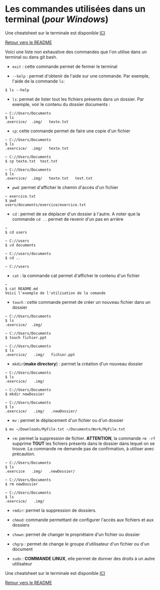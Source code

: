 # Les commandes utilisées dans un terminal (*pour Windows*)

Une cheatsheet sur le terminale est disponible [ICI](https://github.com/CalcagnoLoic/aide_memoire/blob/main/Fichiers%20utiles/cmd.pdf)

[Retour vers le README](https://github.com/CalcagnoLoic/aide_memoire/blob/main/README.md)

Voici une liste non exhaustive des commandes que l'on utilise dans un terminal ou dans git bash. 

- `exit` : cette commande permet de fermer le terminal

- `--help` : permet d'obtenir de l'aide sur une commande. Par exemple, l'aide de la commande `ls`:
```
$ ls --help
```

- `ls`: permet de lister tout les fichiers présents dans un dossier. Par exemple, voir le contenu du dossier documents :
```
~ C://Users/Documents
$ ls
.exercice/  .img/   texte.txt
```

- `cp`: cette commande permet de faire une copie d'un fichier
```
~ C://Users/Documents
$ ls
.exercice/  .img/   texte.txt

~ C://Users/Documents
$ cp texte.txt  test.txt

~ C://Users/Documents
$ ls
.exercice/  .img/   texte.txt   test.txt
```

- `pwd`: permet d'afficher le chemin d'accès d'un fichier
```
~ exercice.txt
$ pwd
users/documents/exercice/exercice.txt
```

- `cd` : permet de se déplacer d'un dossier à l'autre. A noter que la commande `cd ..` permet de revenir d'un pas en arrière
```
~ 
$ cd users

~ C://users
$ cd documents

~ C://users/documents
$ cd ..

~ C://users
```

- `cat` : la commande cat permet d'afficher le contenu d'un fichier
```
~
$ cat README.md
Voici l'exemple de l'utilisation de la comande
```

- `touch` : cette commande permet de créer un nouveau fichier dans un dossier
```
~ C://Users/Documents
$ ls
.exercice/  .img/

~ C://Users/Documents
$ touch fichier.ppt

~ C://Users/Documents
$ ls
.exercice/   .img/   fichier.ppt
```

- `mkdir`(**make directory**) : permet la création d'un nouveau dossier
```
~ C://Users/Documents
$ ls
.exercice/   .img/

~ C://Users/Documents
$ mkdir newDossier

~ C://Users/Documents
$ ls
.exercice/   .img/   .newDossier/
```

- `mv` : permet le déplacement d'un fichier ou d'un dossier
```
$ mv ~/Downloads/MyFile.txt ~/Documents/Work/MyFile.txt
```

- `rm`: permet la suppression de fichier. **ATTENTION**, la commande `rm -rf` supprime **TOUT** les fichiers présents dans le dossier dans lequel on se trouve. La commande ne demande pas de confirmation, à utiliser avec précaution. 
```
~ C://Users/Documents
$ ls
.exercice   .img/   .newDossier/

~ C://Users/Documents
$ rm newDossier

~ C://Users/Documents
$ ls 
.exercice/   .img/
```

- `rmdir`: permet la suppression de dossiers.


- `chmod`: commande permettant de configurer l'accès aux fichiers et aux dossiers


- `chown`: permet de changer le propriétaire d'un fichier ou dossier


- `chgrp` : permet de change le groupe d'utilisateur d'un fichier ou d'un document


- `sudo` : **COMMANDE LINUX**, elle permet de donner des droits à un autre utilisateur

Une cheatsheet sur le terminale est disponible [ICI](https://github.com/CalcagnoLoic/aide_memoire/blob/main/Fichiers%20utiles/cmd.pdf)

[Retour vers le README](https://github.com/CalcagnoLoic/aide_memoire/blob/main/README.md)
